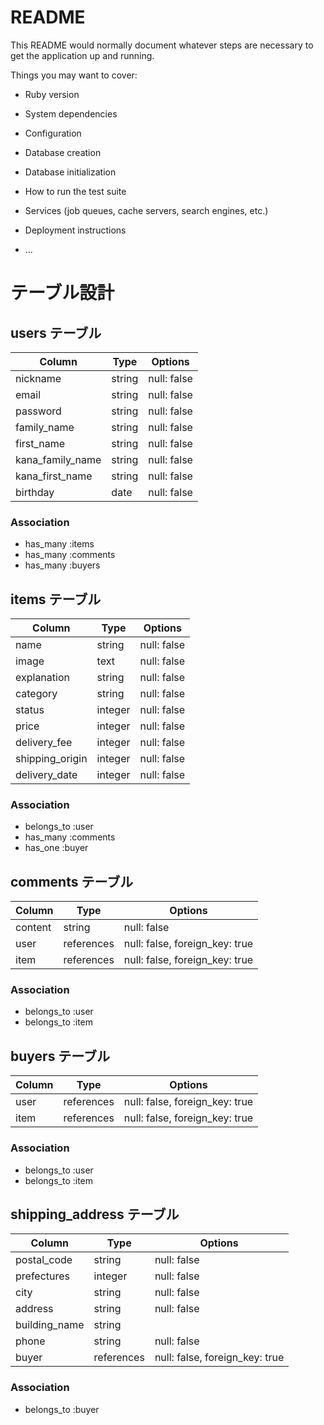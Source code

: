 # README

This README would normally document whatever steps are necessary to get the
application up and running.

Things you may want to cover:

* Ruby version

* System dependencies

* Configuration

* Database creation

* Database initialization

* How to run the test suite

* Services (job queues, cache servers, search engines, etc.)

* Deployment instructions

* ...

# テーブル設計

## users テーブル

| Column          | Type    | Options     |
| --------------- | ------- | ----------- |
| nickname        | string  | null: false |
| email           | string  | null: false |
| password        | string  | null: false |
| family_name     | string  | null: false |
| first_name      | string  | null: false |
| kana_family_name| string  | null: false |
| kana_first_name | string  | null: false |
| birthday        | date    | null: false |

### Association

- has_many :items
- has_many :comments
- has_many :buyers

## items テーブル

| Column          | Type    | Options     |
| --------------- | ------- | ----------- |
| name            | string  | null: false |
| image           | text    | null: false |
| explanation     | string  | null: false |
| category        | string  | null: false |
| status          | integer | null: false |
| price           | integer | null: false |
| delivery_fee    | integer | null: false |
| shipping_origin | integer | null: false |
| delivery_date   | integer | null: false |

### Association

- belongs_to :user
- has_many :comments
- has_one :buyer

## comments テーブル

| Column  | Type       | Options                        |
| ------- | ---------- | ------------------------------ |
| content | string     | null: false                    |
| user    | references | null: false, foreign_key: true |
| item    | references | null: false, foreign_key: true |

### Association

- belongs_to :user
- belongs_to :item

## buyers テーブル

| Column        | Type       | Options                        |
| ------------- | ---------- | ------------------------------ |
| user          | references | null: false, foreign_key: true |
| item          | references | null: false, foreign_key: true |

### Association

- belongs_to :user
- belongs_to :item


## shipping_address テーブル

| Column        | Type       | Options                        |
| ------------- | ---------- | ------------------------------ |
| postal_code   | string     | null: false                    |
| prefectures   | integer    | null: false                    |
| city          | string     | null: false                    |
| address       | string     | null: false                    |
| building_name | string     |                                |
| phone         | string     | null: false                    |
| buyer         | references | null: false, foreign_key: true |

### Association

- belongs_to :buyer